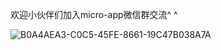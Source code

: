 
欢迎小伙伴们加入micro-app微信群交流^ ^

![B0A4AEA3-C0C5-45FE-8661-19C47B038A7A](https://github.com/micro-zoe/micro-app/assets/14011130/f8aeb0e1-4b32-4255-969e-8377d2f9ab57)















